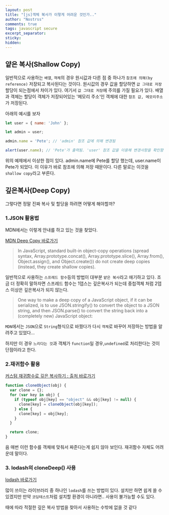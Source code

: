```yaml
---
layout: post
title: "[js]객체 복사가 이렇게 어려운 것인가.."
author: "Nostrss"
comments: true
tags: javascript secure
excerpt_separator:
sticky:
hidden:
---
```


## 얕은 복사(Shallow Copy)

일반적으로 사용하는 `배열`, `객체`의 경우 원시값과 다른 점 중 하나가 `참조에 의해(by reference)` 저장되고 복사된다는 것이다.
원시값의 경우 값을 할당하면 `값 그대로 저장` 할당이 되는점에서 차이가 있다. 여기서 `값 그대로 저장`에 주의를 가질 필요가 있다.
배열과 객체는 할당이 객체가 저장되어있는 '메모리 주소’인 객체에 대한 `참조 값, 메모리주소`가 저장된다.

아래의 예시를 보자

```javascript
let user = { name: 'John' };

let admin = user;

admin.name = 'Pete'; // 'admin' 참조 값에 의해 변경됨

alert(user.name); // 'Pete'가 출력됨. 'user' 참조 값을 이용해 변경사항을 확인함
```

위의 예제에서 이상한 점이 있다. admin.name에 Pete를 할당 했는데, user.name이 Pete가 되었다.
이 이유가 바로 참조에 의해 저장 때문이다. 다른 말로는 이것을 `shallow copy`라고 부른다.

## 깊은복사(Deep Copy)

그렇다면 정말 진짜 복사 및 할당을 하려면 어떻게 해야할까?

### 1.JSON 활용법
MDN에서는 이렇게 안내를 하고 있는 것을 찾았다.

[MDN Deep Copy 바로가기](https://developer.mozilla.org/en-US/docs/Glossary/Deep_copy)

>In JavaScript, standard built-in object-copy operations (spread syntax, Array.prototype.concat(), Array.prototype.slice(), Array.from(), Object.assign(), and Object.create()) do not create deep copies (instead, they create shallow copies).

일반적으로 사용하는 `스프레드 함수`등의 방법이 대부분 `얕은 복사`라고 애기하고 있다. 조금 더 정확히 말하자면 스프레드 함수는 1뎁스는 깊은복사가 되는데 중첩객체 처럼 2뎁스 이상은 깊은복사가 되지 않는다.


>One way to make a deep copy of a JavaScript object, if it can be serialized, is to use JSON.stringify() to convert the object to a JSON string, and then JSON.parse() to convert the string back into a (completely new) JavaScript object:

`MDN`에서는 `JSON`으로 `String`형식으로 바꿨다가 다시 `객체`로 바꾸어 저장하는 방법을 알려주고 있었다...

하지만 이 경우 `느리다는 것`과 객체가 `function`일 경우,`undefined`로 처리한다는 것이 단점이라고 한다.

### 2.재귀함수 활용

[커스텀 재귀함수로 깊은 복사하기 : 출처 바로가기](https://leonkong.cc/posts/js-deep-copy.html)
```javascript
function cloneObject(obj) {
  var clone = {};
  for (var key in obj) {
    if (typeof obj[key] == "object" && obj[key] != null) {
      clone[key] = cloneObject(obj[key]);
    } else {
      clone[key] = obj[key];
    }
  }

  return clone;
}
```
음 매번 이런 함수를 객체에 맞춰서 짜준다는게 쉽지 않아 보인다. 재귀함수 자체도 어려운데 말이다.

### 3. lodash의 cloneDeep() 사용
[lodash 바로가기](https://lodash.com/docs/4.17.15#cloneDeep)

많이 쓰이는 라이브러리 중 하나인 `lodash`를 쓰는 방법이 있다.
설치만 하면 쉽게 쓸 수 있겠지만 만약 `코딩테스트`처럼 설치할 환경이 아니라면..  사용이 불가능할 수도 있다.

때에 따라 적절한 깊은 복사 방법을 찾아서 사용하는 수밖에 없을 것 같다










